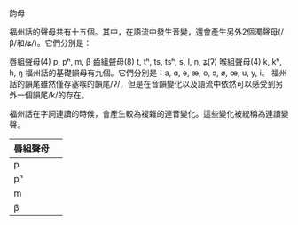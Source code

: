 韵母

福州話的聲母共有十五個。其中，在語流中發生音變，還會產生另外2個濁聲母\(\/β\/和\/ʑ\/\)。它們分別是：

唇組聲母\(4\) p, pʰ, m, β
齒組聲母\(8\) t, tʰ, ts, tsʰ, s, l, n, ʑ\(ʔ\)
喉組聲母\(4\) k, kʰ, h, ŋ
福州話的基礎韻母有九個。它們分別是：a, ɑ, e, æ, o, ɔ, ø, œ, u, y, i。
福州話的韻尾雖然僅存塞喉的韻尾\/ʔ\/，但是在音韻變化以及語流中依然可以感受到另外一個韻尾\/k\/的存在。

福州話在字詞連讀的時候，會產生較為複雜的連音變化。這些變化被統稱為連讀變聲。

| 唇組聲母 |  |
| :--- | :--- |
| p |  |
| pʰ |  |
| m |  |
| β |   |

